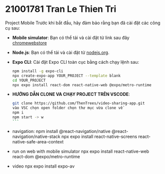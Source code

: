 # 21001781 Tran Le Thien Tri

Project Mobile
Trước khi bắt đầu, hãy đảm bảo rằng bạn đã cài đặt các công cụ sau:

-   **Mobile simulator**: Bạn có thể tải và cài đặt từ link sau đây [chromewebstore](https://chromewebstore.google.com/detail/mobile-simulator-responsi/ckejmhbmlajgoklhgbapkiccekfoccmk)
-   **Node.js**: Bạn có thể tải và cài đặt từ [nodejs.org](https://nodejs.org/).
-   **Expo CLI**: Cài đặt Expo CLI toàn cục bằng cách chạy lệnh sau:

    ```bash
    npm install -g expo-cli
    npx create-expo-app YOUR_PROJECT --template blank
    cd YOUR_PROJECT
    npx expo install react-dom react-native-web @expo/metro-runtime

    ```

-   **HƯỚNG DẪN CLONE VA CHẠY PROJECT TRÊN VSCODE**:

    ````bash
    git clone https://github.com/ThenTrees/video-sharing-app.git
    vào VSC chọn open folder chọn thư mục vừa clone về
    npm i
    npm start -> w
    ```
    ````

-   navigation:
    npm install @react-navigation/native @react-navigation/native-stack
    npx expo install react-native-screens react-native-safe-area-context
-   run on web with mobile simulator
    npx expo install react-native-web react-dom @expo/metro-runtime
-   video
    npx expo install expo-av
